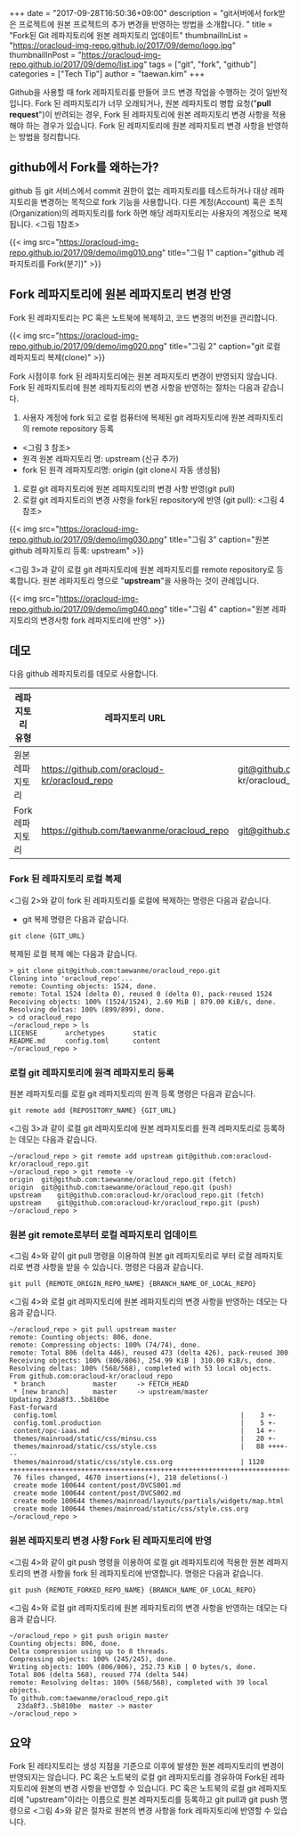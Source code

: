 +++
date = "2017-09-28T16:50:36+09:00"
description = "git서버에서 fork받은 프로젝트에 원본 프로젝트의 추가 변경을 반영하는 방법을 소개합니다. "
title = "Fork된 Git 레파지토리에 원본 레파지토리 업데이트"
thumbnailInList = "https://oracloud-img-repo.github.io/2017/09/demo/logo.jpg"
thumbnailInPost = "https://oracloud-img-repo.github.io/2017/09/demo/list.jpg"
tags = ["git", "fork", "github"]
categories = ["Tech Tip"]
author = "taewan.kim"
+++

Github을 사용할 때 fork 레파지토리를 만들어 코드 변경 작업을 수행하는 것이 일반적입니다.
Fork 된 레파지토리가 너무 오래되거나, 원본 레파지토리 병합 요청("__pull request__")이 반려되는 경우,
Fork 된 레파지토리에 원본 레파지토리 변경 사항을 적용해야 하는 경우가 있습니다.
Fork 된 레파지토리에 원본 레파지토리 변경 사항을 반영하는 방법을 정리합니다.

## github에서 Fork를 왜하는가?

github 등 git 서비스에서 commit 권한이 없는 레파지토리를 테스트하거나 대상 레파지토리을 변경하는 목적으로 fork 기능을 사용합니다.
다른 계정(Account) 혹은 조직(Organization)의 레파지토리를 fork 하면 해당 레파지토리는 사용자의 계정으로 복제됩니다. <그림 1참조>

{{< img src="https://oracloud-img-repo.github.io/2017/09/demo/img010.png"
title="그림 1"
caption="github 레파지토리를 Fork(분기)" >}}


## Fork 레파지토리에 원본 레파지토리 변경 반영

Fork 된 레파지토리는  PC 혹은  노트북에 복제하고, 코드 변경의 버전을 관리합니다.

{{< img src="https://oracloud-img-repo.github.io/2017/09/demo/img020.png"
title="그림 2"
caption="git 로컬 레파지토리 복제(clone)" >}}

Fork 시점이후 fork 된 레파지토리에는 원본 레파지토리 변경이 반영되지 않습니다.
Fork 된 레파지토리에 원본 레파지토리의 변경 사항을 반영하는 절차는 다음과 같습니다.

1. 사용자 계정에 fork 되고 로컬 컴퓨터에 복제된 git 레파지토리에 원본 레파지토리의 remote repository 등록
  - <그림 3 참조>
  - 원격 원본 레파지토리 명: upstream (신규 추가)
  - fork 된 원격 레파지토리명: origin (git clone시 자동 생성됨)
1. 로컬 git 레파지토리에 원본 레파지토리의 변경 사항 반영(git pull)
1. 로컬 git 레파지토리의 변경 사항을  fork된 repository에 반영 (git pull): <그림 4 참조>


{{< img src="https://oracloud-img-repo.github.io/2017/09/demo/img030.png"
title="그림 3"
caption="원본 github 레파지토리 등록: upstream" >}}

<그림 3>과 같이 로컬 git 레파지토리에 원본 레파지토리를 remote repository로 등록합니다.
원본 레파지토리 명으로 "__upstream__"을 사용하는 것이 관례입니다.

{{< img src="https://oracloud-img-repo.github.io/2017/09/demo/img040.png"
title="그림 4"
caption="원본 레파지토리의 변경사항 fork 레파지토리에 반영" >}}

## 데모

다음 github 레파지토리를 데모로 사용합니다.

|레파지토리 유형|레파지토리 URL|{GIT_URL}|
|---|---|---|
|원본 레파지토리|https://github.com/oracloud-kr/oracloud_repo |git@github.com:oracloud-kr/oracloud_repo.git |
|Fork 레파지토리|https://github.com/taewanme/oracloud_repo |git@github.com:taewanme/oracloud_repo.git |

### Fork 된 레파지토리 로컬 복제

<그림 2>와 같이 fork 된 레파지토리를 로컬에 복제하는 명령은 다음과 같습니다.

- git 복제 명령은 다음과 같습니다.

```
git clone {GIT_URL}
```

복제된 로컬 복제 예는 다음과 같습니다.

```
> git clone git@github.com:taewanme/oracloud_repo.git
Cloning into 'oracloud_repo'...
remote: Counting objects: 1524, done.
remote: Total 1524 (delta 0), reused 0 (delta 0), pack-reused 1524
Receiving objects: 100% (1524/1524), 2.69 MiB | 879.00 KiB/s, done.
Resolving deltas: 100% (899/899), done.
> cd oracloud_repo
~/oracloud_repo > ls
LICENSE       archetypes       static
README.md     config.toml      content
~/oracloud_repo >
```

### 로컬 git 레파지토리에 원격 레파지토리 등록

원본 레파지토리를 로컬 git 레파지토리의 원격 등록 명령은 다음과 같습니다.

```
git remote add {REPOSITORY_NAME} {GIT_URL}
```

<그림 3>과 같이 로컬 git 레파지토리에 원본 레파지토리를 원격 레파지토리로 등록하는 데모는 다음과 같습니다.

```
~/oracloud_repo > git remote add upstream git@github.com:oracloud-kr/oracloud_repo.git
~/oracloud_repo > git remote -v
origin	git@github.com:taewanme/oracloud_repo.git (fetch)
origin	git@github.com:taewanme/oracloud_repo.git (push)
upstream	git@github.com:oracloud-kr/oracloud_repo.git (fetch)
upstream	git@github.com:oracloud-kr/oracloud_repo.git (push)
~/oracloud_repo >
```

### 원본 git remote로부터 로컬 레파지토리 업데이트

<그림 4>와 같이 git pull 명령을 이용하여 원본 git 레파지토리로 부터 로컬 레파지토리로 변경 사항을 받을 수 있습니다.
명령은 다음과 같습니다.

```
git pull {REMOTE_ORIGIN_REPO_NAME} {BRANCH_NAME_OF_LOCAL_REPO}
```

<그림 4>와 로컬 git 레파지토리에 원본 레파지토리의 변경 사항을 반영하는 데모는 다음과 같습니다.

```
~/oracloud_repo > git pull upstream master
remote: Counting objects: 806, done.
remote: Compressing objects: 100% (74/74), done.
remote: Total 806 (delta 446), reused 473 (delta 426), pack-reused 300
Receiving objects: 100% (806/806), 254.99 KiB | 310.00 KiB/s, done.
Resolving deltas: 100% (568/568), completed with 53 local objects.
From github.com:oracloud-kr/oracloud_repo
 * branch            master     -> FETCH_HEAD
 * [new branch]      master     -> upstream/master
Updating 23da8f3..5b810be
Fast-forward
 config.toml                                              |    3 +-
 config.toml.production                                   |    5 +-
 content/opc-iaas.md                                      |   14 +-
 themes/mainroad/static/css/minsu.css                     |   20 +-
 themes/mainroad/static/css/style.css                     |   88 ++++---
 themes/mainroad/static/css/style.css.org                 | 1120 ++++++++++++++++++++++++++++++++++++++++++++++++++++++++++++++++++++++++++++++++++
 76 files changed, 4670 insertions(+), 218 deletions(-)
 create mode 100644 content/post/DVCS001.md
 create mode 100644 content/post/DVCS002.md
 create mode 100644 themes/mainroad/layouts/partials/widgets/map.html
 create mode 100644 themes/mainroad/static/css/style.css.org
~/oracloud_repo >
```

### 원본 레파지토리 변경 사항 Fork 된 레파지토리에 반영

<그림 4>와 같이 git push 명령을 이용하여 로컬 git 레파지토리에 적용한 원본 레파지토리의 변경 사항을 fork 된 레파지토리에 반영합니다.
명령은 다음과 같습니다.

```
git push {REMOTE_FORKED_REPO_NAME} {BRANCH_NAME_OF_LOCAL_REPO}
```

<그림 4>와 로컬 git 레파지토리에 원본 레파지토리의 변경 사항을 반영하는 데모는 다음과 같습니다.

```
~/oracloud_repo > git push origin master
Counting objects: 806, done.
Delta compression using up to 8 threads.
Compressing objects: 100% (245/245), done.
Writing objects: 100% (806/806), 252.73 KiB | 0 bytes/s, done.
Total 806 (delta 568), reused 774 (delta 544)
remote: Resolving deltas: 100% (568/568), completed with 39 local objects.
To github.com:taewanme/oracloud_repo.git
  23da8f3..5b810be  master -> master
~/oracloud_repo >
```

## 요약

Fork 된 레타지토리는 생성 지점을 기준으로 이후에 발생한 원본 레파지토리의 변경이 반영되지는 않습니다.
PC 혹은 노트북의 로컬 git 레파지토리를 경유하여 Fork된 레파지토리에 원본의 변경 사항을 반영할 수 있습니다.
PC 혹은 노트북의 로컬 git 레파지토리에 "upstream"이라는 이름으로 원본 레파지토리를 등록하고 git pull과 git push 명령으로
<그림 4>와 같은 절차로 원본의 변경 사항을 fork 레파지토리에 반영할 수 있습니다.
